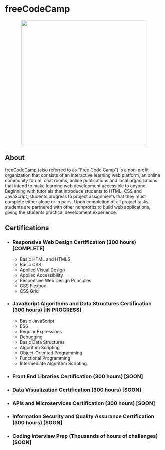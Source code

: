 # freeCodeCamp
<p align="center"><img src="https://i1.wp.com/softwareengineeringdaily.com/wp-content/uploads/2019/12/freecodecamp-vector-logo.png?resize=730%2C389&ssl=1" width=400px/></p>

## About
[freeCodeCamp](https://www.freecodecamp.org/) (also referred to as “Free Code Camp”) is a non-profit organization that consists of an interactive learning web platform, an online community forum, chat rooms, online publications and local organizations that intend to make learning web development accessible to anyone. Beginning with tutorials that introduce students to HTML, CSS and JavaScript, students progress to project assignments that they must complete either alone or in pairs. Upon completion of all project tasks, students are partnered with other nonprofits to build web applications, giving the students practical development experience.

## Certifications

* ### Responsive Web Design Certification (300 hours) [COMPLETE]
  * Basic HTML and HTML5
  * Basic CSS
  * Applied Visual Design
  * Applied Accessibility
  * Responsive Web Design Principles
  * CSS Flexbox
  * CSS Grid

* ### JavaScript Algorithms and Data Structures Certification (300 hours) [IN PROGRESS]
  * Basic JavaScript
  * ES6
  * Regular Expressions
  * Debugging
  * Basic Data Structures
  * Algorithm Scripting
  * Object-Oriented Programming
  * Functional Programming
  * Intermediate Algorithm Scripting

* ### Front End Libraries Certification (300 hours) [SOON]
* ### Data Visualization Certification (300 hours) [SOON]
* ### APIs and Microservices Certification (300 hours) [SOON]
* ### Information Security and Quality Assurance Certification (300 hours) [SOON]
* ### Coding Interview Prep (Thousands of hours of challenges) [SOON]
